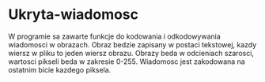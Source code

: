 # Ukryta-wiadomosc
W programie sa zawarte funkcje do kodowania i odkodowywania wiadomosci w obrazach.
Obraz bedzie zapisany w postaci tekstowej, kazdy wiersz w pliku to jeden wiersz obrazu.
Obrazy beda w odcieniach szarosci, wartosci pikseli beda w zakresie 0-255.
Wiadomosc jest zakodowana na ostatnim bicie kazdego piksela.
